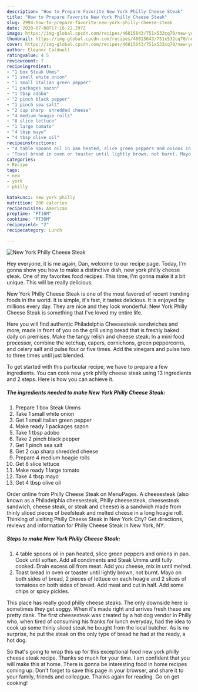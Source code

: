 ```yaml
---
description: "How to Prepare Favorite New York Philly Cheese Steak"
title: "How to Prepare Favorite New York Philly Cheese Steak"
slug: 2994-how-to-prepare-favorite-new-york-philly-cheese-steak
date: 2020-07-08T17:16:22.297Z
image: https://img-global.cpcdn.com/recipes/46815643/751x532cq70/new-york-philly-cheese-steak-recipe-main-photo.jpg
thumbnail: https://img-global.cpcdn.com/recipes/46815643/751x532cq70/new-york-philly-cheese-steak-recipe-main-photo.jpg
cover: https://img-global.cpcdn.com/recipes/46815643/751x532cq70/new-york-philly-cheese-steak-recipe-main-photo.jpg
author: Eleanor Caldwell
ratingvalue: 4.5
reviewcount: 7
recipeingredient:
- "1 box Steak Umms"
- "1 small white onion"
- "1 small italian green pepper"
- "1 packages sazon"
- "1 tbsp adobo"
- "2 pinch black pepper"
- "1 pinch sea salt"
- "2 cup sharp  shredded cheese"
- "4 medium hoagie rolls"
- "8 slice lettuce"
- "1 large tomato"
- "4 tbsp mayo"
- "4 tbsp olive oil"
recipeinstructions:
- "4 table spoons oil in pan heated, slice green peppers and onions in pan. Cook until soften. Add all condiments and Steak Umms until fully cooked. Drain excess oil from meat. Add you cheese, mix in until melted."
- "Toast bread in oven or toaster until lightly brown, not burnt. Mayo on both sides of bread, 2 pieces of lettuce on each hoagie and 2 slices of tomatoes on both sides of bread. Add meat and cut in half. Add some chips or spicy pickles."
categories:
- Recipe
tags:
- new
- york
- philly

katakunci: new york philly 
nutrition: 206 calories
recipecuisine: American
preptime: "PT16M"
cooktime: "PT30M"
recipeyield: "2"
recipecategory: Lunch

---
```



![New York Philly Cheese Steak](https://img-global.cpcdn.com/recipes/46815643/751x532cq70/new-york-philly-cheese-steak-recipe-main-photo.jpg)

Hey everyone, it is me again, Dan, welcome to our recipe page. Today, I'm gonna show you how to make a distinctive dish, new york philly cheese steak. One of my favorites food recipes. This time, I'm gonna make it a bit unique. This will be really delicious.

New York Philly Cheese Steak is one of the most favored of recent trending foods in the world. It is simple, it's fast, it tastes delicious. It is enjoyed by millions every day. They are nice and they look wonderful. New York Philly Cheese Steak is something that I've loved my entire life.

Here you will find authentic Philadelphia Cheesesteak sandwiches and more, made in front of you on the grill using bread that is freshly baked daily on premises. Make the tangy relish and cheese steak: In a mini food processor, combine the ketchup, capers, cornichons, green peppercorns, and celery salt and pulse four or five times. Add the vinegars and pulse two to three times until just blended.


To get started with this particular recipe, we have to prepare a few ingredients. You can cook new york philly cheese steak using 13 ingredients and 2 steps. Here is how you can achieve it.

<!--inarticleads1-->

##### The ingredients needed to make New York Philly Cheese Steak:

1. Prepare 1 box Steak Umms
1. Take 1 small white onion
1. Get 1 small italian green pepper
1. Make ready 1 packages sazon
1. Take 1 tbsp adobo
1. Take 2 pinch black pepper
1. Get 1 pinch sea salt
1. Get 2 cup sharp  shredded cheese
1. Prepare 4 medium hoagie rolls
1. Get 8 slice lettuce
1. Make ready 1 large tomato
1. Take 4 tbsp mayo
1. Get 4 tbsp olive oil


Order online from Philly Cheese Steak on MenuPages. A cheesesteak (also known as a Philadelphia cheesesteak, Philly cheesesteak, cheesesteak sandwich, cheese steak, or steak and cheese) is a sandwich made from thinly sliced pieces of beefsteak and melted cheese in a long hoagie roll. Thinking of visiting Philly Cheese Steak in New York City? Get directions, reviews and information for Philly Cheese Steak in New York, NY. 

<!--inarticleads2-->

##### Steps to make New York Philly Cheese Steak:

1. 4 table spoons oil in pan heated, slice green peppers and onions in pan. Cook until soften. Add all condiments and Steak Umms until fully cooked. Drain excess oil from meat. Add you cheese, mix in until melted.
1. Toast bread in oven or toaster until lightly brown, not burnt. Mayo on both sides of bread, 2 pieces of lettuce on each hoagie and 2 slices of tomatoes on both sides of bread. Add meat and cut in half. Add some chips or spicy pickles.


This place has really good philly cheese steaks. The only downside here is sometimes they get soggy. When it&#39;s made right and arrives fresh these are pretty dank. The first cheesesteak was created by a hot dog vendor in Philly who, when tired of consuming his franks for lunch everyday, had the idea to cook up some thinly sliced steak he bought from the local butcher. As is no surprise, he put the steak on the only type of bread he had at the ready, a hot dog. 

So that's going to wrap this up for this exceptional food new york philly cheese steak recipe. Thanks so much for your time. I am confident that you will make this at home. There is gonna be interesting food in home recipes coming up. Don't forget to save this page in your browser, and share it to your family, friends and colleague. Thanks again for reading. Go on get cooking!

